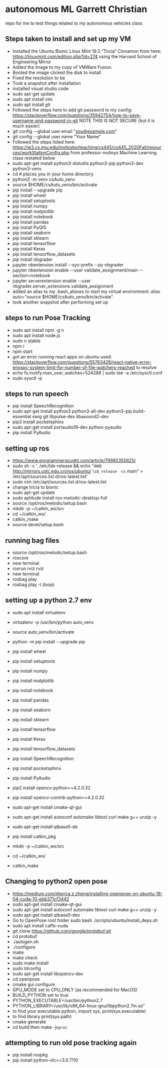 # autonomous ML Garrett Christian
repo for me to test things related to my autonomous vehicles class

## Steps taken to install and set up my VM
- Installed the Ubuntu Bionic Linux Mint 19.3 “Tricia” Cinnamon from here: https://linuxmint.com/edition.php?id=274 using the Harvard School of Engineering Mirror
- Added the image to my copy of VMWare Fusion.
- Booted the image clicked the disk to install
- Fixed the resolution to be
- Took a snapshot after installation
- installed visual studio code
- sudo apt-get update
- sudo apt install vim
- sudo apt install git
- Followed the steps here to add git password to my config: https://stackoverflow.com/questions/35942754/how-to-save-username-and-password-in-git NOTE THIS IS NOT SECURE (but it is much easier)
- git config --global user.email "you@example.com"
- git config --global user.name "Your Name"
- Followed the steps listed here: https://w3.cs.jmu.edu/molloykp/teaching/cs445/cs445_2020Fall/resources/workStationConfig.php from professor molloys Machine Learning class restated below
- sudo apt-get install python3-distutils python3-pip python3-dev python3-venv
- cd # places you in your home directory
- python3 -m venv csAuto_venv
- source $HOME/csAuto_venv/bin/activate
- pip install --upgrade pip
- pip install wheel
- pip install setuptools
- pip install numpy
- pip install matplotlib
- pip install notebook
- pip install pandas
- pip install PyQt5
- pip install seaborn
- pip install sklearn
- pip install tensorflow
- pip install Keras
- pip install tensorflow_datasets
- pip install nbgrader
- jupyter nbextension install --sys-prefix --py nbgrader
- jupyter nbextension enable --user validate_assignment/main --section=notebook
- jupyter serverextension enable --user nbgrader.server_extensions.validate_assignment
- added an alias to my .bash_aliases to start my virtual environment: alias auto="source $HOME/csAuto_venv/bin/activate"
- took another snapshot after performing set up

## steps to run Pose Tracking
- sudo apt install npm -g n
- sudo apt install node.js 
- sudo n stable
- npm i
- npm start
- got an error running react apps on ubuntu used: https://stackoverflow.com/questions/55763428/react-native-error-enospc-system-limit-for-number-of-file-watchers-reached to resolve
- echo fs.inotify.max_user_watches=524288 | sudo tee -a /etc/sysctl.conf
- sudo sysctl -p

## steps to run speech 
- pip install SpeechRecognition
- sudo apt-get install python3 python3-all-dev python3-pip build-essential swig git libpulse-dev libasound2-dev
- pip3 install pocketsphinx
- sudo apt-get install portaudio19-dev python-pyaudio
- pip install PyAudio

## setting up ros
- https://www.programmersought.com/article/79985355625/
- sudo sh -c '. /etc/lsb-release && echo "deb http://mirrors.ustc.edu.cn/ros/ubuntu/ `lsb_release -cs` main" > /etc/apt/sources.list.d/ros-latest.list'
- sudo vim /etc/apt/sources.list.d/ros-latest.list
- change tricia to bionic
- sudo apt-get update
- sudo aptitude install ros-melodic-desktop-full
- source /opt/ros/melodic/setup.bash
- mkdir -p ~/catkin_ws/src
- cd ~/catkin_ws/
- catkin_make
- source devel/setup.bash

## running bag files
- source /opt/ros/melodic/setup.bash
- roscore
- new terminal
- rosrun rviz rviz
- new terminal
- rosbag play <bagfile name>
- rosbag play -l <bagfile name> (loop)

## setting up a python 2.7 env
- sudo apt install virtualenv
- virtualenv -p /usr/bin/python auto_venv
- source auto_venv/bin/activate
- python -m pip install --upgrade pip
- pip install wheel
- pip install setuptools
- pip install numpy
- pip install matplotlib
- pip install notebook
- pip install pandas
- pip install seaborn
- pip install sklearn
- pip install tensorflow
- pip install Keras
- pip install tensorflow_datasets
- pip install SpeechRecognition
- pip install pocketsphinx
- pip install PyAudio
- pip2 install opencv-python==4.2.0.32
- pip install opencv-contrib-python==4.2.0.32

- sudo apt-get install cmake-qt-gui
- sudo apt-get install autoconf automake libtool curl make g++ unzip -y 
- sudo apt-get install qtbase5-de
- pip install catkin_pkg
- mkdir -p ~/catkin_ws/src
- cd ~/catkin_ws/
- catkin_make

## Changing to python2 open pose
- https://medium.com/@erica.z.zheng/installing-openpose-on-ubuntu-18-04-cuda-10-ebb371cf3442
- sudo apt-get install cmake-qt-gui
- sudo apt-get install autoconf automake libtool curl make g++ unzip -y 
- sudo apt-get install qtbase5-dev
- Go to OpenPose root folder sudo bash ./scripts/ubuntu/install_deps.sh 
- sudo apt install caffe-cuda
- git clone https://github.com/google/protobuf.git
- cd protobuf
- ./autogen.sh
- ./configure
- make
- make check
- sudo make install
- sudo ldconfig
- sudo apt-get install libopencv-dev
- cd openpose 
- cmake gui configure 
- GPU_MODE set to CPU_ONLY (as recommended for MacOS)
- BUILD_PYTHON set to true
- PYTHON_EXECUTABLE=/usr/bin/python2.7
- PYTHON_LIBRARY=/usr/lib/x86_64-linux-gnu/libpython2.7m.so”
- to find your executable python, import sys, print(sys.executable)
- to find library print(sys.path)
- cmake generate
- cd build then make -j`nproc`

## attempting to run old pose tracking again
- pip install rospkg
- pip install python-vlc==3.0.7110